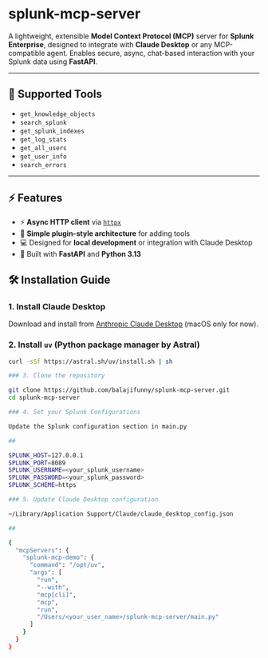 # splunk-mcp-server

A lightweight, extensible **Model Context Protocol (MCP)** server for **Splunk Enterprise**, designed to integrate with **Claude Desktop** or any MCP-compatible agent. Enables secure, async, chat-based interaction with your Splunk data using **FastAPI**.

---

## 🔧 Supported Tools

- `get_knowledge_objects`
- `search_splunk`
- `get_splunk_indexes`
- `get_log_stats`
- `get_all_users`
- `get_user_info`
- `search_errors`

---

## ⚡ Features

- ⚡ **Async HTTP client** via [`httpx`](https://www.python-httpx.org/)
- 🧩 **Simple plugin-style architecture** for adding tools
- 💻 Designed for **local development** or integration with Claude Desktop
- 🚀 Built with **FastAPI** and **Python 3.13**


## 🛠 Installation Guide

### 1. Install Claude Desktop
Download and install from [Anthropic Claude Desktop](https://www.anthropic.com/index/claude-desktop) (macOS only for now).

### 2. Install `uv` (Python package manager by Astral)
```bash
curl -sSf https://astral.sh/uv/install.sh | sh

### 3. Clone the repository

git clone https://github.com/balajifunny/splunk-mcp-server.git
cd splunk-mcp-server

### 4. Set your Splunk Configurations

Update the Splunk configuration section in main.py 

## 

SPLUNK_HOST=127.0.0.1
SPLUNK_PORT=8089
SPLUNK_USERNAME=<your_splunk_username>
SPLUNK_PASSWORD=<your_splunk_password>
SPLUNK_SCHEME=https

### 5. Update Claude Desktop configuration

~/Library/Application Support/Claude/claude_desktop_config.json

## 

{
  "mcpServers": {
    "splunk-mcp-demo": {
      "command": "/opt/uv",
      "args": [
        "run",
        "--with",
        "mcp[cli]",
        "mcp",
        "run",
        "/Users/<your_user_name>/splunk-mcp-server/main.py"
      ]
    }
  }
}
